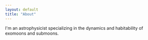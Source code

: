 ```yaml
---
layout: default
title: "About"
---
```


I'm an astrophysicist specializing in the dynamics and habitability of exomoons and submoons.
